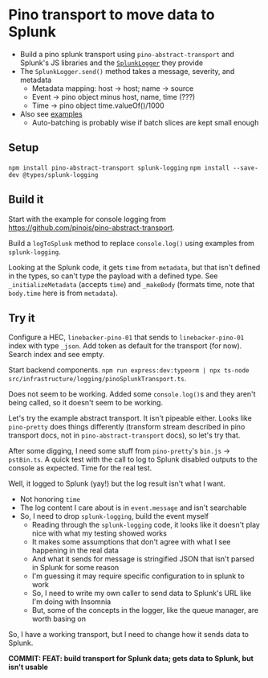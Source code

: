 # Pino transport to move data to Splunk

-  Build a pino splunk transport using `pino-abstract-transport` and Splunk's JS libraries and the [`SplunkLogger`](https://docs.splunk.com/DocumentationStatic/JSlogging/0.11.1/splunk-javascript-logging-docs/SplunkLogger.html) they provide
-  The `SplunkLogger.send()` method takes a message, severity, and metadata
   -  Metadata mapping: host -> host; name -> source
   -  Event -> pino object minus host, name, time (???)
   -  Time -> pino object time.valueOf()/1000
-  Also see [examples](https://github.com/splunk/splunk-javascript-logging/tree/master/examples)
   -  Auto-batching is probably wise if batch slices are kept small enough

## Setup

`npm install pino-abstract-transport splunk-logging`
`npm install --save-dev @types/splunk-logging`

## Build it

Start with the example for console logging from https://github.com/pinojs/pino-abstract-transport.

Build a `logToSplunk` method to replace `console.log()` using examples from `splunk-logging`.

Looking at the Splunk code, it gets `time` from `metadata`, but that isn't defined in the types, so can't type the payload with a defined type. See `_initializeMetadata` (accepts `time`) and `_makeBody` (formats time, note that `body.time` here is from `metadata`).

## Try it

Configure a HEC, `linebacker-pino-01` that sends to `linebacker-pino-01` index with type `_json`. Add token as default for the transport (for now). Search index and see empty.

Start backend components. `npm run express:dev:typeorm | npx ts-node src/infrastructure/logging/pinoSplunkTransport.ts`.

Does not seem to be working. Added some `console.log()`s and they aren't being called, so it doesn't seem to be working.

Let's try the example abstract transport. It isn't pipeable either. Looks like `pino-pretty` does things differently (transform stream described in pino transport docs, not in `pino-abstract-transport` docs), so let's try that.

After some digging, I need some stuff from `pino-pretty`'s `bin.js` -> `pstBin.ts`. A quick test with the call to log to Splunk disabled outputs to the console as expected. Time for the real test.

Well, it logged to Splunk (yay!) but the log result isn't what I want.

-  Not honoring `time`
-  The log content I care about is in `event.message` and isn't searchable
-  So, I need to drop `splunk-logging`, build the event myself
   -  Reading through the `splunk-logging` code, it looks like it doesn't play nice with what my testing showed works
   -  It makes some assumptions that don't agree with what I see happening in the real data
   -  And what it sends for message is stringified JSON that isn't parsed in Splunk for some reason
   -  I'm guessing it may require specific configuration to in splunk to work
   -  So, I need to write my own caller to send data to Splunk's URL like I'm doing with Insomnia
   -  But, some of the concepts in the logger, like the queue manager, are worth basing on

So, I have a working transport, but I need to change how it sends data to Splunk.

**COMMIT: FEAT: build transport for Splunk data; gets data to Splunk, but isn't usable**

